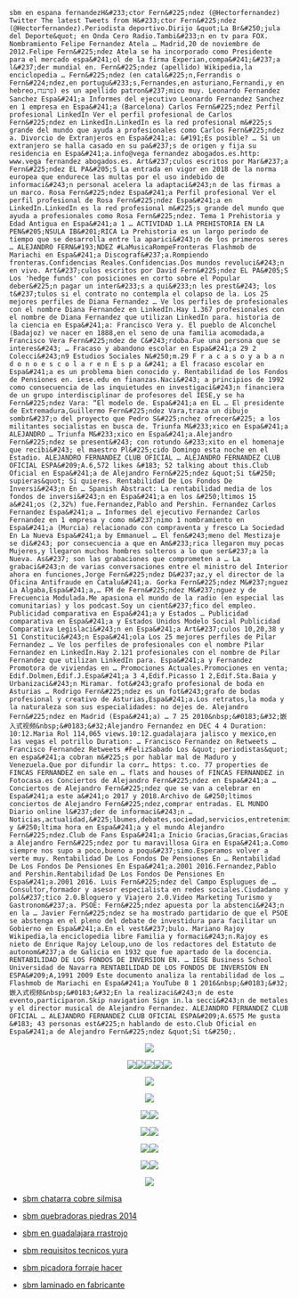 
```
sbm en espana fernandezH&#233;ctor Fern&#225;ndez (@Hectorfernandez) Twitter The latest Tweets from H&#233;ctor Fern&#225;ndez (@Hectorfernandez).Periodista deportivo.Dirijo &quot;La Br&#250;jula del Deporte&quot; en Onda Cero Radio.Tambi&#233;n en tv para FOX. Nombramiento Felipe Fernandez Atela … Madrid,20 de noviembre de 2012.Felipe Fern&#225;ndez Atela se ha incorporado como Presidente para el mercado espa&#241;ol de la firma Experian,compa&#241;&#237;a l&#237;der mundial en. Fern&#225;ndez (apellido) Wikipedia,la enciclopedia … Fern&#225;ndez (en catal&#225;n,Ferrandis o Fern&#224;ndez,en portugu&#233;s,Fernandes,en asturiano,Fernandi,y en hebreo,פרננדז) es un apellido patron&#237;mico muy. Leonardo Fernandez Sanchez Espa&#241;a Informes del ejecutivo Leonardo Fernandez Sanchez en 1 empresa en Espa&#241;a (Barcelona) Carlos Fern&#225;ndez Perfil profesional LinkedIn Ver el perfil profesional de Carlos Fern&#225;ndez en LinkedIn.LinkedIn es la red profesional m&#225;s grande del mundo que ayuda a profesionales como Carlos Fern&#225;ndez a. Divorcio de Extranjeros en Espa&#241;a: &#191;Es posible? … Si un extranjero se halla casado en su pa&#237;s de origen y fija su residencia en Espa&#241;a.info@vega fernandez abogados.es.http: www.vega fernandez abogados.es. Art&#237;culos escritos por Mar&#237;a Fern&#225;ndez EL PA&#205;S La entrada en vigor en 2018 de la norma europea que endurece las multas por el uso indebido de informaci&#243;n personal acelera la adaptaci&#243;n de las firmas a un marco. Rosa Fern&#225;ndez Espa&#241;a Perfil profesional Ver el perfil profesional de Rosa Fern&#225;ndez Espa&#241;a en LinkedIn.LinkedIn es la red profesional m&#225;s grande del mundo que ayuda a profesionales como Rosa Fern&#225;ndez. Tema 1 Prehistoria y Edad Antigua en Espa&#241;a 1 … ACTIVIDAD 1.LA PREHISTORIA EN LA PEN&#205;NSULA IB&#201;RICA La Prehistoria es un largo periodo de tiempo que se desarrolla entre la aparici&#243;n de los primeros seres … ALEJANDRO FERN&#193;NDEZ #LaMusicaRompeFronteras Flashmob de Mariachi en Espa&#241;a Discograf&#237;a.Rompiendo fronteras.Confidencias Reales.Confidencias.Dos mundos revoluci&#243;n en vivo. Art&#237;culos escritos por David Fern&#225;ndez EL PA&#205;S Los 'hedge funds' con posiciones en corto sobre el Popular deber&#225;n pagar un inter&#233;s a qui&#233;n les prest&#243; los t&#237;tulos si el contrato no contempla el colapso de la. Los 25 mejores perfiles de Diana Fernandez … Ve los perfiles de profesionales con el nombre Diana Fernandez en LinkedIn.Hay 1.367 profesionales con el nombre de Diana Fernandez que utilizan LinkedIn para. historia de la ciencia en Espa&#241;a: Francisco Vera y. El pueblo de Alconchel (Badajoz) ve nacer en 1888,en el seno de una familia acomodada,a Francisco Vera Fern&#225;ndez de C&#243;rdoba.Fue una persona que se interes&#243; … Fracaso y abandono escolar en Espa&#241;a 29 2 Colecci&#243;n9 Estudios Sociales N&#250;m.29 F r a c a s o y a b a n d o n o e s c o l a r e n E s p a &#241; a El fracaso escolar en Espa&#241;a es un problema bien conocido y. Rentabilidad de los Fondos de Pensiones en. iese.edu en finanzas.Naci&#243; a principios de 1992 como consecuencia de las inquietudes en investigaci&#243;n financiera de un grupo interdisciplinar de profesores del IESE,y se ha Fern&#225;ndez Vara: “El modelo de. Espa&#241;a en EL … El presidente de Extremadura,Guillermo Fern&#225;ndez Vara,traza un dibujo sombr&#237;o del proyecto que Pedro S&#225;nchez ofrecer&#225; a los militantes socialistas en busca de. Triunfa M&#233;xico en Espa&#241;a ALEJANDRO … Triunfa M&#233;xico en Espa&#241;a.Alejandro Fern&#225;ndez se present&#243; con rotundo &#233;xito en el homenaje que recibi&#243; el maestro Pl&#225;cido Domingo esta noche en el Estadio. ALEJANDRO FERNANDEZ CLUB OFICIAL … ALEJANDRO FERNANDEZ CLUB OFICIAL ESPA&#209;A.6,572 likes &#183; 52 talking about this.Club Oficial en Espa&#241;a de Alejandro Fern&#225;ndez &quot;Si t&#250; supieras&quot; Si quieres. Rentabilidad De Los Fondos De Inversi&#243;n En … Spanish Abstract: La rentabilidad media de los fondos de inversi&#243;n en Espa&#241;a en los &#250;ltimos 15 a&#241;os (2,32%) fue.Fernandez,Pablo and Pershin. Fernandez Carlos Fernandez Espa&#241;a … Informes del ejecutivo Fernandez Carlos Fernandez en 1 empresa y como m&#237;nimo 1 nombramiento en Espa&#241;a (Murcia) relacionado con compraventa y fresco La Sociedad En La Nueva Espa&#241;a by Emmanuel … El fen&#243;meno del Mestizaje se di&#243; por consecuencia a que en Am&#233;rica llegaron muy pocas Mujeres,y llegaron muchos hombres solteros a lo que ser&#237;a la Nueva. As&#237; son las grabaciones que comprometen a … La grabaci&#243;n de varias conversaciones entre el ministro del Interior ahora en funciones,Jorge Fern&#225;ndez D&#237;az,y el director de la Oficina Antifraude en Catalu&#241;a. Gorka Fern&#225;ndez M&#237;nguez La Algaba,Espa&#241;a,… FM de Fern&#225;ndez M&#237;nguez y de Frecuencia Modulada.Me apasiona el mundo de la radio (en especial las comunitarias) y los podcast.Soy un cient&#237;fico del empleo. Publicidad comparativa en Espa&#241;a y Estados … Publicidad comparativa en Espa&#241;a y Estados Unidos Modelo Social Publicidad Comparativa Legislaci&#243;n en Espa&#241;a Art&#237;culos 10,20,38 y 51 Constituci&#243;n Espa&#241;ola Los 25 mejores perfiles de Pilar Fernandez … Ve los perfiles de profesionales con el nombre Pilar Fernandez en LinkedIn.Hay 2.121 profesionales con el nombre de Pilar Fernandez que utilizan LinkedIn para. Espa&#241;a y Fernandez Promotora de viviendas en … Promociones Actuales.Promociones en venta; Edif.Dolmen,Edif.J.Espa&#241;a 3 4,Edif.Picasso 1 2,Edif.Sta.Baia y Urbanizaci&#243;n Miramar. fot&#243;grafo profesional de boda en Asturias … Rodrigo Fern&#225;ndez es un fot&#243;grafo de bodas profesional y creativo de Asturias,Espa&#241;a.Los retratos,la moda y la naturaleza son sus especialidades: no dejes de. Alejandro Fern&#225;ndez en Madrid (Espa&#241;a) … 7 25 2010&nbsp;&#0183;&#32;嵌入式视频&nbsp;&#0183;&#32;Alejandro Fernandez en DEC 4 4 Duration: 10:12.Maria Rol 114,065 views.10:12.guadalajara jalisco y mexico,en las vegas el potrillo Duration: … Francisco Fernandez on Retweets … Francisco Fernandez Retweets #FelizSabado Los &quot; periodistas&quot; en espa&#241;a cobran m&#225;s por hablar mal de Maduro y Venezuela.Que por difundir la corr… https: t.co. 77 properties de FINCAS FERNANDEZ en sale en … flats and houses of FINCAS FERNANDEZ in Fotocasa.es Conciertos de Alejandro Fern&#225;ndez en Espa&#241;a … Conciertos de Alejandro Fern&#225;ndez que se van a celebrar en Espa&#241;a este a&#241;o 2017 y 2018.Archivo de &#250;ltimos conciertos de Alejandro Fern&#225;ndez,comprar entradas. EL MUNDO Diario online l&#237;der de informaci&#243;n … Noticias,actualidad,&#225;lbumes,debates,sociedad,servicios,entretenimiento y &#250;ltima hora en Espa&#241;a y el mundo Alejandro Fern&#225;ndez.Club de Fans Espa&#241;a Inicio Gracias,Gracias,Gracias a Alejandro Fern&#225;ndez por tu maravillosa Gira en Espa&#241;a.Como siempre nos supo a poco,bueno a poqu&#237;simo.Esperamos volver a verte muy. Rentabilidad De Los Fondos De Pensiones En … Rentabilidad De Los Fondos De Pensiones En Espa&#241;a.2001 2016.Fernandez,Pablo and Pershin.Rentabilidad De Los Fondos De Pensiones En Espa&#241;a.2001 2016. Luis Fern&#225;ndez del Campo Esplugues de … Consultor,formador y asesor especialista en redes sociales.Ciudadano y pol&#237;tico 2.0.Bloguero y Viajero 2.0.Video Marketing Turismo y Gastronom&#237;a. PSOE: Fern&#225;ndez apuesta por la abstenci&#243;n en la … Javier Fern&#225;ndez se ha mostrado partidario de que el PSOE se abstenga en el pleno del debate de investidura para facilitar un Gobierno en Espa&#241;a.En el vest&#237;bulo. Mariano Rajoy Wikipedia,la enciclopedia libre Familia y formaci&#243;n.Rajoy es nieto de Enrique Rajoy Leloup,uno de los redactores del Estatuto de autonom&#237;a de Galicia en 1932 que fue apartado de la docencia. RENTABILIDAD DE LOS FONDOS DE INVERSION EN. … IESE Business School Universidad de Navarra RENTABILIDAD DE LOS FONDOS DE INVERSION EN ESPA&#209;A,1991 2009 Este documento analiza la rentabilidad de los … Flashmob de Mariachi en Espa&#241;a YouTube 8 1 2016&nbsp;&#0183;&#32;嵌入式视频&nbsp;&#0183;&#32;En la realizaci&#243;n de este evento,participaron.Skip navigation Sign in.la secci&#243;n de metales y el director musical de Alejandro Fernandez. ALEJANDRO FERNANDEZ CLUB OFICIAL … ALEJANDRO FERNANDEZ CLUB OFICIAL ESPA&#209;A.6575 Me gusta &#183; 43 personas est&#225;n hablando de esto.Club Oficial en Espa&#241;a de Alejandro Fern&#225;ndez &quot;Si t&#250;. 
```

<div align="center">

<a href="https://es-crusher.shibang-china.com/github&k=sbm+en+espana+fernandez"><img src="https://static.shibang-china.com/es/crusher/logo.jpg"></a>

<a href="https://es-crusher.shibang-china.com/github&k=sbm+en+espana+fernandez"><img src="https://static.shibang-china.com/es/crusher/index.jpg"></a><a href="https://es-crusher.shibang-china.com/material.htmlgithub&k=sbm+en+espana+fernandez"><img src="https://static.shibang-china.com/es/crusher/material.jpg"></a><a href="https://es-crusher.shibang-china.com/application.htmlgithub&k=sbm+en+espana+fernandez"><img src="https://static.shibang-china.com/es/crusher/application.jpg"></a><a href="https://es-crusher.shibang-china.com/aboutus.htmlgithub&k=sbm+en+espana+fernandez"><img src="https://static.shibang-china.com/es/crusher/aboutus.jpg"></a><a href="https://es-crusher.shibang-china.com/contact.htmlgithub&k=sbm+en+espana+fernandez"><img src="https://static.shibang-china.com/es/crusher/contact.jpg"></a>

<a href="https://es-crusher.shibang-china.com/github&k=sbm+en+espana+fernandez"><img src="https://static.shibang-china.com/es/crusher/banner.jpg"></a>

<a href="https://swt.shibang-china.com/github&k=sbm+en+espana+fernandez"><img src="https://static.shibang-china.com/es/crusher/text.jpg"></a>

<a href="https://swt.shibang-china.com/github&k=sbm+en+espana+fernandez"><img src="https://static.shibang-china.com/es/crusher/chat.jpg"></a><a href="https://es-crusher.shibang-china.com/contact.htmlgithub&k=sbm+en+espana+fernandez"><img src="https://static.shibang-china.com/es/crusher/message.jpg"></a>

<a href="https://es-crusher.shibang-china.com/products/pe.htmlgithub&k=sbm+en+espana+fernandez"><img src="https://static.shibang-china.com/es/crusher/pe.jpg"></a><a href="https://es-crusher.shibang-china.com/products/pf.htmlgithub&k=sbm+en+espana+fernandez"><img src="https://static.shibang-china.com/es/crusher/pf.jpg"></a>

<a href="https://es-crusher.shibang-china.com/products/hpt.htmlgithub&k=sbm+en+espana+fernandez"><img src="https://static.shibang-china.com/es/crusher/hpt.jpg"></a><a href="https://es-crusher.shibang-china.com/products/vsi.htmlgithub&k=sbm+en+espana+fernandez"><img src="https://static.shibang-china.com/es/crusher/vsi.jpg"></a>

<a href="https://es-crusher.shibang-china.com/products/klv.htmlgithub&k=sbm+en+espana+fernandez"><img src="https://static.shibang-china.com/es/crusher/klv.jpg"></a><a href="https://es-crusher.shibang-china.com/products/portable.htmlgithub&k=sbm+en+espana+fernandez"><img src="https://static.shibang-china.com/es/crusher/portable.jpg"></a>

<a href="https://swt.shibang-china.com/github&k=sbm+en+espana+fernandez"><img src="https://static.shibang-china.com/es/crusher/case.jpg"></a>

</div>


* [sbm chatarra cobre silmisa](sbm%20chatarra%20cobre%20silmisa.md)

* [sbm quebradoras piedras 2014](sbm%20quebradoras%20piedras%202014.md)

* [sbm en guadalajara rrastrojo](sbm%20en%20guadalajara%20rrastrojo.md)

* [sbm requisitos tecnicos yura](sbm%20requisitos%20tecnicos%20yura.md)

* [sbm picadora forraje hacer](sbm%20picadora%20forraje%20hacer.md)

* [sbm laminado en fabricante](sbm%20laminado%20en%20fabricante.md)
